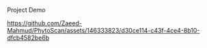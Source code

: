 Project Demo

https://github.com/Zaeed-Mahmud/PhytoScan/assets/146333823/d30ce114-c43f-4ce4-8b10-dfcb4582be6b


